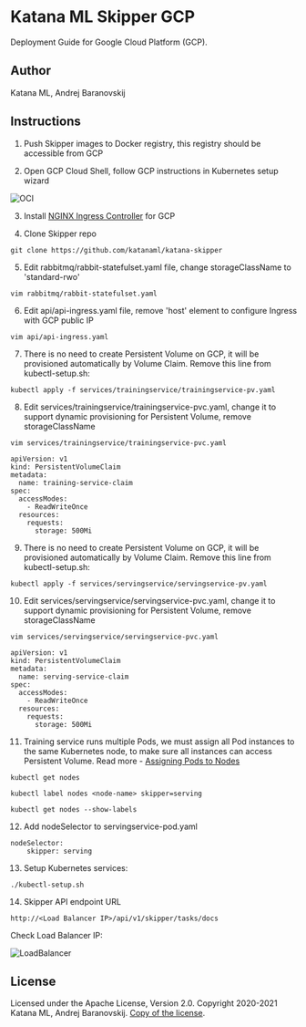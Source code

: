 # Katana ML Skipper GCP

Deployment Guide for Google Cloud Platform (GCP).

## Author

Katana ML, Andrej Baranovskij

## Instructions

1. Push Skipper images to Docker registry, this registry should be accessible from GCP

2. Open GCP Cloud Shell, follow GCP instructions in Kubernetes setup wizard

![OCI](https://github.com/katanaml/katana-skipper/blob/master/gcp-shell.png)

3. Install [NGINX Ingress Controller](https://kubernetes.github.io/ingress-nginx/deploy/#gce-gke) for GCP

4. Clone Skipper repo

```
git clone https://github.com/katanaml/katana-skipper
```

5. Edit rabbitmq/rabbit-statefulset.yaml file, change storageClassName to 'standard-rwo'

```
vim rabbitmq/rabbit-statefulset.yaml
```

6. Edit api/api-ingress.yaml file, remove 'host' element to configure Ingress with GCP public IP

```
vim api/api-ingress.yaml
```

7. There is no need to create Persistent Volume on GCP, it will be provisioned automatically by Volume Claim. Remove this line from kubectl-setup.sh:

```
kubectl apply -f services/trainingservice/trainingservice-pv.yaml
```

8. Edit services/trainingservice/trainingservice-pvc.yaml, change it to support dynamic provisioning for Persistent Volume, remove storageClassName

```
vim services/trainingservice/trainingservice-pvc.yaml
```

```
apiVersion: v1
kind: PersistentVolumeClaim
metadata:
  name: training-service-claim
spec:
  accessModes:
    - ReadWriteOnce
  resources:
    requests:
      storage: 500Mi
```

9. There is no need to create Persistent Volume on GCP, it will be provisioned automatically by Volume Claim. Remove this line from kubectl-setup.sh:

```
kubectl apply -f services/servingservice/servingservice-pv.yaml
```

10. Edit services/servingservice/servingservice-pvc.yaml, change it to support dynamic provisioning for Persistent Volume, remove storageClassName

```
vim services/servingservice/servingservice-pvc.yaml
```

```
apiVersion: v1
kind: PersistentVolumeClaim
metadata:
  name: serving-service-claim
spec:
  accessModes:
    - ReadWriteOnce
  resources:
    requests:
      storage: 500Mi
```

11. Training service runs multiple Pods, we must assign all Pod instances to the same Kubernetes node, to make sure all instances can access Persistent Volume. Read more - [Assigning Pods to Nodes](https://kubernetes.io/docs/concepts/scheduling-eviction/assign-pod-node/)

```
kubectl get nodes
```

```
kubectl label nodes <node-name> skipper=serving
```

```
kubectl get nodes --show-labels
```

12. Add nodeSelector to servingservice-pod.yaml

```
nodeSelector:
    skipper: serving
```

13. Setup Kubernetes services:

```
./kubectl-setup.sh
```

14. Skipper API endpoint URL

```
http://<Load Balancer IP>/api/v1/skipper/tasks/docs
```

Check Load Balancer IP:

![LoadBalancer](https://github.com/katanaml/katana-skipper/blob/master/gcp-loadbalancer.png)

## License

Licensed under the Apache License, Version 2.0. Copyright 2020-2021 Katana ML, Andrej Baranovskij. [Copy of the license](https://github.com/katanaml/katana-pipeline/blob/master/LICENSE).
